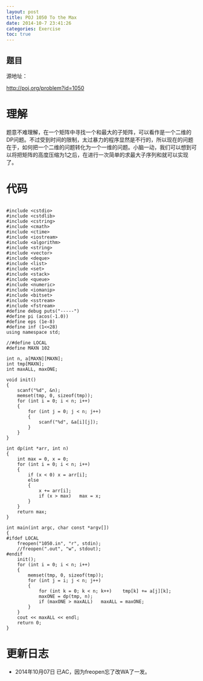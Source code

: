 ```yaml
---
layout: post
title: POJ 1050 To the Max
date: 2014-10-7 23:41:26
categories: Exercise
toc: true
---
```

## 题目
源地址：

http://poj.org/problem?id=1050

# 理解
题意不难理解，在一个矩阵中寻找一个和最大的子矩阵，可以看作是一个二维的DP问题。不过受到时间的限制，太过暴力的程序显然是不行的，所以现在的问题在于，如何把一个二维的问题转化为一个一维的问题。小脑一动，我们可以想到可以将把矩阵的高度压缩为1之后，在进行一次简单的求最大子序列和就可以实现了。

<!-- more -->

# 代码

```

#include <cstdio>
#include <cstdlib>
#include <cstring>
#include <cmath>
#include <ctime>
#include <iostream>
#include <algorithm>
#include <string>
#include <vector>
#include <deque>
#include <list>
#include <set>
#include <stack>
#include <queue>
#include <numeric>
#include <iomanip>
#include <bitset>
#include <sstream>
#include <fstream>
#define debug puts("-----")
#define pi (acos(-1.0))
#define eps (1e-8)
#define inf (1<<28)
using namespace std;

//#define LOCAL
#define MAXN 102

int n, a[MAXN][MAXN];
int tmp[MAXN];
int maxALL, maxONE;

void init()
{
    scanf("%d", &n);
    memset(tmp, 0, sizeof(tmp));
    for (int i = 0; i < n; i++)
    {
        for (int j = 0; j < n; j++)
        {
            scanf("%d", &a[i][j]);
        }
    }
}

int dp(int *arr, int n)
{
    int max = 0, x = 0;
    for (int i = 0; i < n; i++)
    {
        if (x < 0) x = arr[i];
        else
        {
            x += arr[i];
            if (x > max)   max = x;
        }
    }
    return max;
}

int main(int argc, char const *argv[])
{
#ifdef LOCAL
    freopen("1050.in", "r", stdin);
    //freopen(".out", "w", stdout);
#endif
    init();
    for (int i = 0; i < n; i++)
    {
        memset(tmp, 0, sizeof(tmp));
        for (int j = i; j < n; j++)
        {
            for (int k = 0; k < n; k++)    tmp[k] += a[j][k];
            maxONE = dp(tmp, n);
            if (maxONE > maxALL)   maxALL = maxONE;
        }
    }
    cout << maxALL << endl;
    return 0;
}

```

# 更新日志
- 2014年10月07日 已AC，因为freopen忘了改WA了一发。